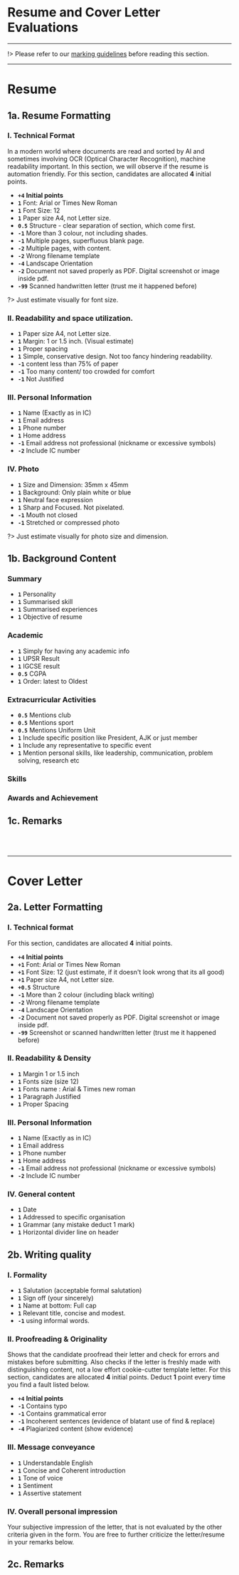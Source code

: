 # Resume and Cover Letter Evaluations

---

!> Please refer to our [marking guidelines](/evaluation-general-guide) before reading this section.

---

# Resume


## 1a. Resume Formatting

### I. Technical Format 
In a modern world where documents are read and sorted by AI and sometimes involving OCR (Optical Character Recognition), machine readability important. In this section, we will observe if the resume is automation friendly. For this section, candidates are allocated **4** initial points.
* **`+4`** **Initial points**
* **`1`** Font: Arial or Times New Roman
* **`1`** Font Size: 12
* **`1`** Paper size A4, not Letter size.
* **`0.5`** Structure - clear separation of section, which come first.
* **`-1`** More than 3 colour, not including shades.
* **`-1`** Multiple pages, superfluous blank page.
* **`-2`** Multiple pages, with content.
* **`-2`** Wrong filename template
* **`-4`** Landscape Orientation
* **`-2`** Document not saved properly as PDF. Digital screenshot or image inside pdf.
* **`-99`** Scanned handwritten letter (trust me it happened before)

?> Just estimate visually for font size.

### II. Readability and space utilization.
* **`1`** Paper size A4, not Letter size.
* **`1`** Margin: 1 or 1.5 inch. (Visual estimate)
* **`1`** Proper spacing
* **`1`** Simple, conservative design. Not too fancy hindering readability.
* **`-1`** content less than 75% of paper
* **`-1`** Too many content/ too crowded for comfort
* **`-1`** Not Justified


### III. Personal Information
* **`1`** Name (Exactly as in IC)
* **`1`** Email address
* **`1`** Phone number
* **`1`** Home address
* **`-1`** Email address not professional (nickname or excessive symbols)
* **`-2`** Include IC number


### IV. Photo

* **`1`** Size and Dimension: 35mm x 45mm 
* **`1`** Background: Only plain white or blue
* **`1`** Neutral face expression
* **`1`** Sharp and Focused. Not pixelated.
* **`-1`** Mouth not closed
* **`-1`** Stretched or compressed photo

?> Just estimate visually for photo size and dimension.

## 1b. Background Content

### Summary
* **`1`** Personality
* **`1`** Summarised skill 
* **`1`** Summarised experiences
* **`1`** Objective of resume

### Academic
* **`1`** Simply for having any academic info
* **`1`** UPSR Result
* **`1`** IGCSE result
* **`0.5`** CGPA 
* **`1`** Order: latest to Oldest

### Extracurricular Activities
* **`0.5`** Mentions club
* **`0.5`** Mentions sport
* **`0.5`** Mentions Uniform Unit
* **`1`** Include specific position like President, AJK or just member
* **`1`** Include any representative to specific event
* **`1`** Mention personal skills, like leadership, communication, problem solving, research etc

### Skills
### Awards and Achievement 

## 1c. Remarks

</br>
</br>

---

# Cover Letter

## 2a. Letter Formatting

### I. Technical format
For this section, candidates are allocated **4** initial points.
* **`+4`** **Initial points**
* **`+1`** Font: Arial or Times New Roman
* **`+1`** Font Size: 12 (just estimate, if it doesn't look wrong that its all good)
* **`+1`** Paper size A4, not Letter size.
* **`+0.5`** Structure
* **`-1`** More than 2 colour (including black writing)
* **`-2`** Wrong filename template
* **`-4`** Landscape Orientation
* **`-2`** Document not saved properly as PDF. Digital screenshot or image inside pdf.
* **`-99`** Screenshot or scanned handwritten letter (trust me it happened before)

### II. Readability & Density
* **`1`** Margin 1 or 1.5 inch
* **`1`** Fonts size (size 12)
* **`1`** Fonts name : Arial & Times new roman 
* **`1`** Paragraph Justified
* **`1`** Proper Spacing

### III. Personal Information
* **`1`** Name (Exactly as in IC)
* **`1`** Email address
* **`1`** Phone number
* **`1`** Home address
* **`-1`** Email address not professional (nickname or excessive symbols)
* **`-2`** Include IC number

### IV. General content
* **`1`** Date
* **`1`** Addressed to specific organisation 
* **`1`** Grammar (any mistake deduct 1 mark)
* **`1`** Horizontal divider line on header

## 2b. Writing quality

### I. Formality 
* **`1`** Salutation (acceptable formal salutation)
* **`1`** Sign off (your sincerely)
* **`1`** Name at bottom: Full cap
* **`1`** Relevant title, concise and modest.
* **`-1`**  using informal words.

### II. Proofreading & Originality 
Shows that the candidate proofread their letter and check for errors and mistakes before submitting. Also checks if the letter is freshly made with distinguishing content, not a low effort cookie-cutter template letter. For this section, candidates are allocated **4** initial points. Deduct **1** point every time you find a fault listed below.
* **`+4`** **Initial points**
* **`-1`** Contains typo
* **`-1`** Contains grammatical error
* **`-1`** Incoherent sentences (evidence of blatant use of find & replace)
* **`-4`** Plagiarized content (show evidence)

### III. Message conveyance 
* **`1`** Understandable English
* **`1`** Concise and Coherent introduction
* **`1`** Tone of voice 
* **`1`** Sentiment 
* **`1`** Assertive statement

### IV. Overall personal impression
Your subjective impression of the letter, that is not evaluated by the other criteria given in the form. You are free to further criticize the letter/resume in your remarks below.


## 2c. Remarks
